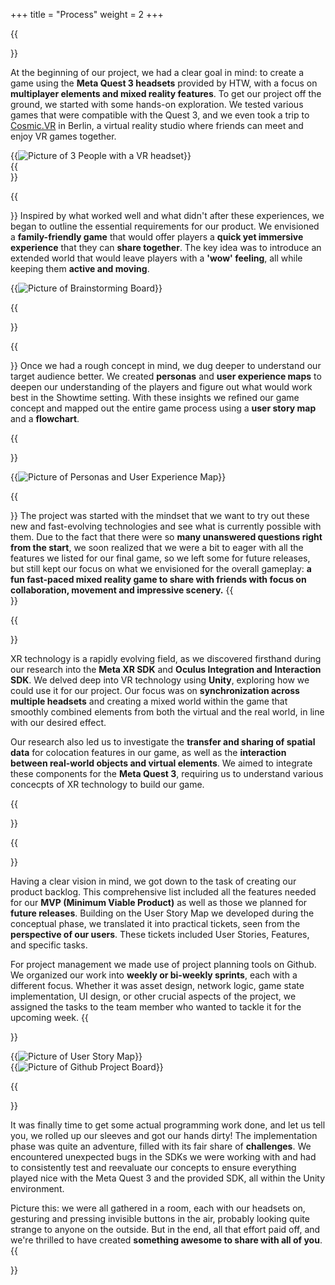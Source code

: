 +++
title = "Process"
weight = 2
+++

<style type="text/css">
    .mb-0 > figure{ margin-bottom: 0; }
</style>

{{<section title="Collecting ideas">}}

At the beginning of our project, we had a clear goal in mind: to create a game using the **Meta Quest 3 headsets** provided by HTW, with a focus on **multiplayer elements and mixed reality features**. To get our project off the ground, we started with some hands-on exploration. We tested various games that were compatible with the Quest 3, and we even took a trip to [Cosmic.VR](https://www.cosmic-vr.de) in Berlin, a virtual reality studio where friends can meet and enjoy VR games together.

<div class="mb-0">{{<image src="cosmicVR.jpeg" alt="Picture of 3 People with a VR headset" caption="Excursion at Cosmic.VR">}}</div>
{{</section>}}

{{<section title="Developing a Concept">}}
Inspired by what worked well and what didn't after these experiences, we began to outline the essential requirements for our product. We envisioned a **family-friendly game** that would offer players a **quick yet immersive experience** that they can **share together**. The key idea was to introduce an extended world that would leave players with a **'wow' feeling**, all while keeping them **active and moving**.

<div class="mb-0">{{<image src="concept.png" alt="Picture of Brainstorming Board" caption="Brainstorming Session">}}</div>

{{</section>}}

{{<section title="Understanding our Audience">}}
Once we had a rough concept in mind, we dug deeper to understand our target audience better. We created **personas** and **user experience maps** to deepen our understanding of the players and figure out what would work best in the Showtime setting. With these insights we refined our game concept and mapped out the entire game process using a **user story map** and a **flowchart**.

{{</section>}}

<div class="mb-0">{{<image src="personas.png" alt="Picture of Personas and User Experience Map" caption="Personas & User Experience Maps">}}</div>

{{<section title="Defining Priorities">}}
The project was started with the mindset that we want to try out these new and fast-evolving technologies and see what is currently possible with them. Due to the fact that there were so **many unanswered questions right from the start**, we soon realized that we were a bit to eager with all the features we listed for our final game, so we left some for future releases, but still kept our focus on what we envisioned for the overall gameplay: **a fun fast-paced mixed reality game to share with friends with focus on collaboration, movement and impressive scenery.**
{{</section>}}

{{<section title="Conducting Technical Research">}}

XR technology is a rapidly evolving field, as we discovered firsthand during our research into the **Meta XR SDK** and **Oculus Integration and Interaction SDK**. We delved deep into VR technology using **Unity**, exploring how we could use it for our project. Our focus was on **synchronization across multiple headsets** and creating a mixed world within the game that smoothly combined elements from both the virtual and the real world, in line with our desired effect.

Our research also led us to investigate the **transfer and sharing of spatial data** for colocation features in our game, as well as the **interaction between real-world objects and virtual elements**. We aimed to integrate these components for the **Meta Quest 3**, requiring us to understand various concecpts of XR technology to build our game.

{{</section>}}

{{<section title="Creating a Product Backlog">}}

Having a clear vision in mind, we got down to the task of creating our product backlog. This comprehensive list included all the features needed for our **MVP (Minimum Viable Product)** as well as those we planned for **future releases**. Building on the User Story Map we developed during the conceptual phase, we translated it into practical tickets, seen from the **perspective of our users**. These tickets included User Stories, Features, and specific tasks.

For project management we made use of project planning tools on Github. We organized our work into **weekly or bi-weekly sprints**, each with a different focus. Whether it was asset design, network logic, game state implementation, UI design, or other crucial aspects of the project, we assigned the tasks to the team member who wanted to tackle it for the upcoming week.
{{</section>}}

<div class="mb-0">{{<image src="userStoryMap.png" alt="Picture of User Story Map" caption="User Story Map" >}}</div>
<div class="mb-0">{{<image src="github.png" alt="Picture of Github Project Board" caption="Github Project Board" >}}</div>

{{<section title="Implementing and Testing our Features">}}

It was finally time to get some actual programming work done, and let us tell you, we rolled up our sleeves and got our hands dirty! The implementation phase was quite an adventure, filled with its fair share of **challenges**. We encountered unexpected bugs in the SDKs we were working with and had to consistently test and reevaluate our concepts to ensure everything played nice with the Meta Quest 3 and the provided SDK, all within the Unity environment.

Picture this: we were all gathered in a room, each with our headsets on, gesturing and pressing invisible buttons in the air, probably looking quite strange to anyone on the outside. But in the end, all that effort paid off, and we're thrilled to have created **something awesome to share with all of you**.
{{</section>}}
